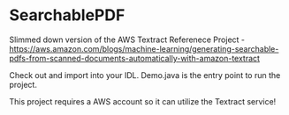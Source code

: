 # SearchablePDF
Slimmed down version of the AWS Textract Referenece Project - https://aws.amazon.com/blogs/machine-learning/generating-searchable-pdfs-from-scanned-documents-automatically-with-amazon-textract

Check out and import into your IDL. Demo.java is the entry point to run the project. 

This project requires a AWS account so it can utilize the Textract service!
